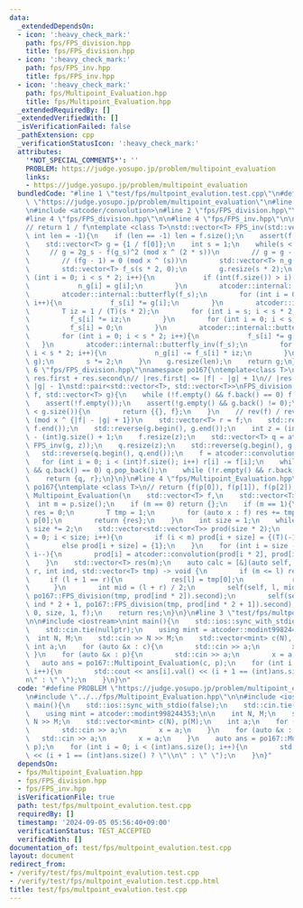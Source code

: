 ```yaml
---
data:
  _extendedDependsOn:
  - icon: ':heavy_check_mark:'
    path: fps/FPS_division.hpp
    title: fps/FPS_division.hpp
  - icon: ':heavy_check_mark:'
    path: fps/FPS_inv.hpp
    title: fps/FPS_inv.hpp
  - icon: ':heavy_check_mark:'
    path: fps/Multipoint_Evaluation.hpp
    title: fps/Multipoint_Evaluation.hpp
  _extendedRequiredBy: []
  _extendedVerifiedWith: []
  _isVerificationFailed: false
  _pathExtension: cpp
  _verificationStatusIcon: ':heavy_check_mark:'
  attributes:
    '*NOT_SPECIAL_COMMENTS*': ''
    PROBLEM: https://judge.yosupo.jp/problem/multipoint_evaluation
    links:
    - https://judge.yosupo.jp/problem/multipoint_evaluation
  bundledCode: "#line 1 \"test/fps/multpoint_evalution.test.cpp\"\n#define PROBLEM\
    \ \"https://judge.yosupo.jp/problem/multipoint_evaluation\"\n#line 2 \"fps/Multipoint_Evaluation.hpp\"\
    \n#include <atcoder/convolution>\n#line 2 \"fps/FPS_division.hpp\"\n#include <vector>\n\
    #line 4 \"fps/FPS_division.hpp\"\n\n#line 4 \"fps/FPS_inv.hpp\"\n\nnamespace po167{\n\
    // return 1 / f\ntemplate <class T>\nstd::vector<T> FPS_inv(std::vector<T> f,\
    \ int len = -1){\n    if (len == -1) len = f.size();\n    assert(f[0] != 0);\n\
    \    std::vector<T> g = {1 / f[0]};\n    int s = 1;\n    while(s < len){\n   \
    \     // g = 2g_s - f(g_s)^2 (mod x ^ (2 * s))\n        // g = g - (fg - 1)g\n\
    \        // (fg - 1) = 0 (mod x ^ (s))\n        std::vector<T> n_g(s * 2, 0);\n\
    \        std::vector<T> f_s(s * 2, 0);\n        g.resize(s * 2);\n        for\
    \ (int i = 0; i < s * 2; i++){\n            if (int(f.size()) > i) f_s[i] = f[i];\n\
    \            n_g[i] = g[i];\n        }\n        atcoder::internal::butterfly(g);\n\
    \        atcoder::internal::butterfly(f_s);\n        for (int i = 0; i < s * 2;\
    \ i++){\n            f_s[i] *= g[i];\n        }\n        atcoder::internal::butterfly_inv(f_s);\n\
    \        T iz = 1 / (T)(s * 2);\n        for (int i = s; i < s * 2; i++){\n  \
    \          f_s[i] *= iz;\n        }\n        for (int i = 0; i < s; i++){\n  \
    \          f_s[i] = 0;\n        }\n        atcoder::internal::butterfly(f_s);\n\
    \        for (int i = 0; i < s * 2; i++){\n            f_s[i] *= g[i];\n     \
    \   }\n        atcoder::internal::butterfly_inv(f_s);\n        for (int i = s;\
    \ i < s * 2; i++){\n            n_g[i] -= f_s[i] * iz;\n        }\n        std::swap(n_g,\
    \ g);\n        s *= 2;\n    }\n    g.resize(len);\n    return g;\n}\n}\n#line\
    \ 6 \"fps/FPS_division.hpp\"\nnamespace po167{\ntemplate<class T>\n// f = g *\
    \ res.first + res.second\n// |res.first| <= |f| - |g| + 1\n// |res.second| <=\
    \ |g| - 1\nstd::pair<std::vector<T>, std::vector<T>>\nFPS_division(std::vector<T>\
    \ f, std::vector<T> g){\n    while (!f.empty() && f.back() == 0) f.pop_back();\n\
    \    assert(!f.empty());\n    assert(!g.empty() && g.back() != 0);\n    if (f.size()\
    \ < g.size()){\n        return {{}, f};\n    }\n    // rev(f) / rev(g) = rev(q)\
    \ (mod x ^ {|f| - |g| + 1})\n    std::vector<T> r = f;\n    std::reverse(f.begin(),\
    \ f.end());\n    std::reverse(g.begin(), g.end());\n    int z = (int)f.size()\
    \ - (int)g.size() + 1;\n    f.resize(z);\n    std::vector<T> q = atcoder::convolution(f,\
    \ FPS_inv(g, z));\n    q.resize(z);\n    std::reverse(g.begin(), g.end());\n \
    \   std::reverse(q.begin(), q.end());\n    f = atcoder::convolution(q, g);\n \
    \   for (int i = 0; i < (int)f.size(); i++) r[i] -= f[i];\n    while (!q.empty()\
    \ && q.back() == 0) q.pop_back();\n    while (!r.empty() && r.back() == 0) r.pop_back();\n\
    \    return {q, r};\n}\n}\n#line 4 \"fps/Multipoint_Evaluation.hpp\"\n\nnamespace\
    \ po167{\ntemplate <class T>\n// return {f(p[0]), f(p[1]), f(p[2]), ... }\nstd::vector<T>\
    \ Multipoint_Evaluation(\n    std::vector<T> f,\n    std::vector<T> p\n){\n  \
    \  int m = p.size();\n    if (m == 0) return {};\n    if (m == 1){\n        T\
    \ res = 0;\n        T tmp = 1;\n        for (auto x : f) res += tmp * x, tmp *=\
    \ p[0];\n        return {res};\n    }\n    int size = 1;\n    while (size < m)\
    \ size *= 2;\n    std::vector<std::vector<T>> prod(size * 2);\n    for (int i\
    \ = 0; i < size; i++){\n        if (i < m) prod[i + size] = {(T)(-1) * p[i], 1};\n\
    \        else prod[i + size] = {1};\n    }\n    for (int i = size - 1; i > 0;\
    \ i--){\n        prod[i] = atcoder::convolution(prod[i * 2], prod[i * 2 + 1]);\n\
    \    }\n    std::vector<T> res(m);\n    auto calc = [&](auto self, int l, int\
    \ r, int ind, std::vector<T> tmp) -> void {\n        if (m <= l) return;\n   \
    \     if (l + 1 == r){\n            res[l] = tmp[0];\n            return;\n  \
    \      }\n        int mid = (l + r) / 2;\n        self(self, l, mid, ind * 2,\
    \ po167::FPS_division(tmp, prod[ind * 2]).second);\n        self(self, mid, r,\
    \ ind * 2 + 1, po167::FPS_division(tmp, prod[ind * 2 + 1]).second);\n    };calc(calc,\
    \ 0, size, 1, f);\n    return res;\n}\n}\n#line 3 \"test/fps/multpoint_evalution.test.cpp\"\
    \n\n#include <iostream>\nint main(){\n    std::ios::sync_with_stdio(false);\n\
    \    std::cin.tie(nullptr);\n    using mint = atcoder::modint998244353;\n\n  \
    \  int N, M;\n    std::cin >> N >> M;\n    std::vector<mint> c(N), p(M);\n   \
    \ int a;\n    for (auto &x : c){\n        std::cin >> a;\n        x = a;\n   \
    \ }\n    for (auto &x : p){\n        std::cin >> a;\n        x = a;\n    }\n \
    \   auto ans = po167::Multipoint_Evaluation(c, p);\n    for (int i = 0; i < (int)ans.size();\
    \ i++){\n        std::cout << ans[i].val() << (i + 1 == (int)ans.size() ? \"\\\
    n\" : \" \");\n    }\n}\n"
  code: "#define PROBLEM \"https://judge.yosupo.jp/problem/multipoint_evaluation\"\
    \n#include \"../../fps/Multipoint_Evaluation.hpp\"\n\n#include <iostream>\nint\
    \ main(){\n    std::ios::sync_with_stdio(false);\n    std::cin.tie(nullptr);\n\
    \    using mint = atcoder::modint998244353;\n\n    int N, M;\n    std::cin >>\
    \ N >> M;\n    std::vector<mint> c(N), p(M);\n    int a;\n    for (auto &x : c){\n\
    \        std::cin >> a;\n        x = a;\n    }\n    for (auto &x : p){\n     \
    \   std::cin >> a;\n        x = a;\n    }\n    auto ans = po167::Multipoint_Evaluation(c,\
    \ p);\n    for (int i = 0; i < (int)ans.size(); i++){\n        std::cout << ans[i].val()\
    \ << (i + 1 == (int)ans.size() ? \"\\n\" : \" \");\n    }\n}"
  dependsOn:
  - fps/Multipoint_Evaluation.hpp
  - fps/FPS_division.hpp
  - fps/FPS_inv.hpp
  isVerificationFile: true
  path: test/fps/multpoint_evalution.test.cpp
  requiredBy: []
  timestamp: '2024-09-05 05:56:40+09:00'
  verificationStatus: TEST_ACCEPTED
  verifiedWith: []
documentation_of: test/fps/multpoint_evalution.test.cpp
layout: document
redirect_from:
- /verify/test/fps/multpoint_evalution.test.cpp
- /verify/test/fps/multpoint_evalution.test.cpp.html
title: test/fps/multpoint_evalution.test.cpp
---
```

